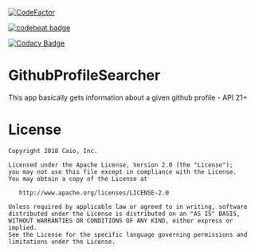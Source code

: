 [![CodeFactor](https://www.codefactor.io/repository/github/caiodev/githubprofilesearcher/badge)](https://www.codefactor.io/repository/github/caiodev/githubprofilesearcher)

[![codebeat badge](https://codebeat.co/badges/01a58976-c99f-4a96-9a62-a9a005af21b5)](https://codebeat.co/projects/github-com-caiodev-githubprofilesearcher-master)

[![Codacy Badge](https://api.codacy.com/project/badge/Grade/dce16c6f362b4319887525ea214fdb05)](https://app.codacy.com/manual/caiodev/GithubProfileSearcher?utm_source=github.com&utm_medium=referral&utm_content=caiodev/GithubProfileSearcher&utm_campaign=Badge_Grade_Dashboard)

# GithubProfileSearcher
This app basically gets information about a given github profile - API 21+

License
=======

    Copyright 2018 Caio, Inc.

    Licensed under the Apache License, Version 2.0 (the "License");
    you may not use this file except in compliance with the License.
    You may obtain a copy of the License at

       http://www.apache.org/licenses/LICENSE-2.0

    Unless required by applicable law or agreed to in writing, software
    distributed under the License is distributed on an "AS IS" BASIS,
    WITHOUT WARRANTIES OR CONDITIONS OF ANY KIND, either express or implied.
    See the License for the specific language governing permissions and
    limitations under the License.
